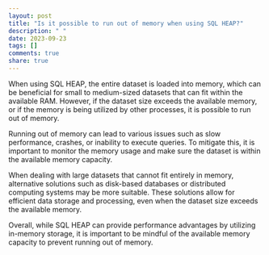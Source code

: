 ```yaml
---
layout: post
title: "Is it possible to run out of memory when using SQL HEAP?"
description: " "
date: 2023-09-23
tags: []
comments: true
share: true
---
```


When using SQL HEAP, the entire dataset is loaded into memory, which can be beneficial for small to medium-sized datasets that can fit within the available RAM. However, if the dataset size exceeds the available memory, or if the memory is being utilized by other processes, it is possible to run out of memory.

Running out of memory can lead to various issues such as slow performance, crashes, or inability to execute queries. To mitigate this, it is important to monitor the memory usage and make sure the dataset is within the available memory capacity. 

When dealing with large datasets that cannot fit entirely in memory, alternative solutions such as disk-based databases or distributed computing systems may be more suitable. These solutions allow for efficient data storage and processing, even when the dataset size exceeds the available memory.

Overall, while SQL HEAP can provide performance advantages by utilizing in-memory storage, it is important to be mindful of the available memory capacity to prevent running out of memory.